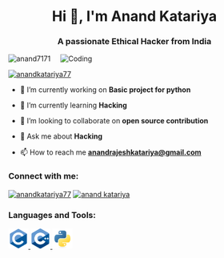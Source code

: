 <h1 align="center">Hi 👋, I'm Anand Katariya</h1>
<h3 align="center">A passionate Ethical Hacker from India</h3>
<img align="right" alt="Coding" width="400" src="https://media.tenor.com/zzntm2_9B3gAAAAS/hacker.gif">

<p align="left"> <img src="https://komarev.com/ghpvc/?username=anand7171&label=Profile%20views&color=0e75b6&style=flat" alt="anand7171" /> </p>

<p align="left"> <a href="https://twitter.com/anandkatariya77" target="blank"><img src="https://img.shields.io/twitter/follow/anandkatariya77?logo=twitter&style=for-the-badge" alt="anandkatariya77" /></a> </p>

- 🔭 I’m currently working on **Basic project for python**

- 🌱 I’m currently learning **Hacking**

- 👯 I’m looking to collaborate on **open source contribution**

- 💬 Ask me about **Hacking**

- 📫 How to reach me **anandrajeshkatariya@gmail.com**

<h3 align="left">Connect with me:</h3>
<p align="left">
<a href="https://twitter.com/anandkatariya77" target="blank"><img align="center" src="https://raw.githubusercontent.com/rahuldkjain/github-profile-readme-generator/master/src/images/icons/Social/twitter.svg" alt="anandkatariya77" height="30" width="40" /></a>
<a href="https://linkedin.com/in/anand katariya" target="blank"><img align="center" src="https://raw.githubusercontent.com/rahuldkjain/github-profile-readme-generator/master/src/images/icons/Social/linked-in-alt.svg" alt="anand katariya" height="30" width="40" /></a>
</p>

<h3 align="left">Languages and Tools:</h3>
<p align="left"> <a href="https://www.cprogramming.com/" target="_blank" rel="noreferrer"> <img src="https://raw.githubusercontent.com/devicons/devicon/master/icons/c/c-original.svg" alt="c" width="40" height="40"/> </a> <a href="https://www.w3schools.com/cpp/" target="_blank" rel="noreferrer"> <img src="https://raw.githubusercontent.com/devicons/devicon/master/icons/cplusplus/cplusplus-original.svg" alt="cplusplus" width="40" height="40"/> </a> <a href="https://git-scm.com/" target="_blank" rel="noreferrer"> <a href="https://www.python.org" target="_blank" rel="noreferrer"> <img src="https://raw.githubusercontent.com/devicons/devicon/master/icons/python/python-original.svg" alt="python" width="40" height="40"/> </a> </p>

